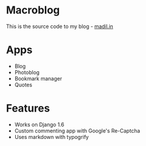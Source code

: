 # Macroblog

This is the source code to my blog - [madil.in](http://madil.in)

# Apps

+ Blog
+ Photoblog
+ Bookmark manager
+ Quotes

# Features

+ Works on Django 1.6
+ Custom commenting app with Google's Re-Captcha
+ Uses markdown with typogrify

